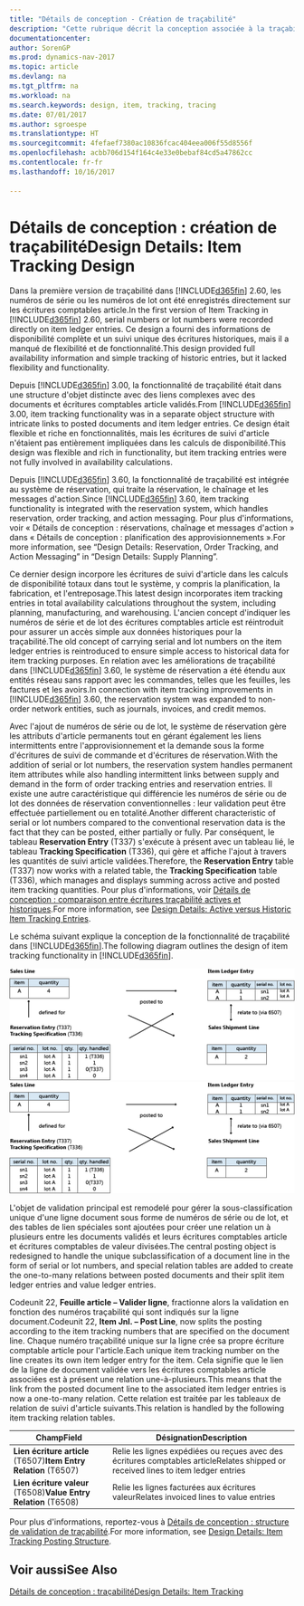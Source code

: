 ```yaml
---
title: "Détails de conception - Création de traçabilité"
description: "Cette rubrique décrit la conception associée à la traçabilité dans [!INCLUDE[d365fin](includes/d365fin_md.md)]."
documentationcenter: 
author: SorenGP
ms.prod: dynamics-nav-2017
ms.topic: article
ms.devlang: na
ms.tgt_pltfrm: na
ms.workload: na
ms.search.keywords: design, item, tracking, tracing
ms.date: 07/01/2017
ms.author: sgroespe
ms.translationtype: HT
ms.sourcegitcommit: 4fefaef7380ac10836fcac404eea006f55d8556f
ms.openlocfilehash: acbb706d154f164c4e33e0bebaf84cd5a47862cc
ms.contentlocale: fr-fr
ms.lasthandoff: 10/16/2017

---
```

# <a name="design-details-item-tracking-design"></a><span data-ttu-id="b41cd-103">Détails de conception : création de traçabilité</span><span class="sxs-lookup"><span data-stu-id="b41cd-103">Design Details: Item Tracking Design</span></span>
<span data-ttu-id="b41cd-104">Dans la première version de traçabilité dans [!INCLUDE[d365fin](includes/d365fin_md.md)] 2.60, les numéros de série ou les numéros de lot ont été enregistrés directement sur les écritures comptables article.</span><span class="sxs-lookup"><span data-stu-id="b41cd-104">In the first version of Item Tracking in [!INCLUDE[d365fin](includes/d365fin_md.md)] 2.60, serial numbers or lot numbers were recorded directly on item ledger entries.</span></span> <span data-ttu-id="b41cd-105">Ce design a fourni des informations de disponibilité complète et un suivi unique des écritures historiques, mais il a manqué de flexibilité et de fonctionnalité.</span><span class="sxs-lookup"><span data-stu-id="b41cd-105">This design provided full availability information and simple tracking of historic entries, but it lacked flexibility and functionality.</span></span>  

<span data-ttu-id="b41cd-106">Depuis [!INCLUDE[d365fin](includes/d365fin_md.md)] 3.00, la fonctionnalité de traçabilité était dans une structure d'objet distincte avec des liens complexes avec des documents et écritures comptables article validés.</span><span class="sxs-lookup"><span data-stu-id="b41cd-106">From [!INCLUDE[d365fin](includes/d365fin_md.md)] 3.00, item tracking functionality was in a separate object structure with intricate links to posted documents and item ledger entries.</span></span> <span data-ttu-id="b41cd-107">Ce design était flexible et riche en fonctionnalités, mais les écritures de suivi d'article n'étaient pas entièrement impliquées dans les calculs de disponibilité.</span><span class="sxs-lookup"><span data-stu-id="b41cd-107">This design was flexible and rich in functionality, but item tracking entries were not fully involved in availability calculations.</span></span>  

<span data-ttu-id="b41cd-108">Depuis [!INCLUDE[d365fin](includes/d365fin_md.md)] 3.60, la fonctionnalité de traçabilité est intégrée au système de réservation, qui traite la réservation, le chaînage et les messages d'action.</span><span class="sxs-lookup"><span data-stu-id="b41cd-108">Since [!INCLUDE[d365fin](includes/d365fin_md.md)] 3.60, item tracking functionality is integrated with the reservation system, which handles reservation, order tracking, and action messaging.</span></span> <span data-ttu-id="b41cd-109">Pour plus d'informations, voir « Détails de conception : réservations, chaînage et messages d'action » dans « Détails de conception : planification des approvisionnements ».</span><span class="sxs-lookup"><span data-stu-id="b41cd-109">For more information, see “Design Details: Reservation, Order Tracking, and Action Messaging” in “Design Details: Supply Planning”.</span></span>  

<span data-ttu-id="b41cd-110">Ce dernier design incorpore les écritures de suivi d'article dans les calculs de disponibilité totaux dans tout le système, y compris la planification, la fabrication, et l'entreposage.</span><span class="sxs-lookup"><span data-stu-id="b41cd-110">This latest design incorporates item tracking entries in total availability calculations throughout the system, including planning, manufacturing, and warehousing.</span></span> <span data-ttu-id="b41cd-111">L'ancien concept d'indiquer les numéros de série et de lot des écritures comptables article est réintroduit pour assurer un accès simple aux données historiques pour la traçabilité.</span><span class="sxs-lookup"><span data-stu-id="b41cd-111">The old concept of carrying serial and lot numbers on the item ledger entries is reintroduced to ensure simple access to historical data for item tracking purposes.</span></span> <span data-ttu-id="b41cd-112">En relation avec les améliorations de traçabilité dans [!INCLUDE[d365fin](includes/d365fin_md.md)] 3.60, le système de réservation a été étendu aux entités réseau sans rapport avec les commandes, telles que les feuilles, les factures et les avoirs.</span><span class="sxs-lookup"><span data-stu-id="b41cd-112">In connection with item tracking improvements in [!INCLUDE[d365fin](includes/d365fin_md.md)] 3.60, the reservation system was expanded to non-order network entities, such as journals, invoices, and credit memos.</span></span>  

<span data-ttu-id="b41cd-113">Avec l'ajout de numéros de série ou de lot, le système de réservation gère les attributs d'article permanents tout en gérant également les liens intermittents entre l'approvisionnement et la demande sous la forme d'écritures de suivi de commande et d'écritures de réservation.</span><span class="sxs-lookup"><span data-stu-id="b41cd-113">With the addition of serial or lot numbers, the reservation system handles permanent item attributes while also handling intermittent links between supply and demand in the form of order tracking entries and reservation entries.</span></span> <span data-ttu-id="b41cd-114">Il existe une autre caractéristique qui différencie les numéros de série ou de lot des données de réservation conventionnelles : leur validation peut être effectuée partiellement ou en totalité.</span><span class="sxs-lookup"><span data-stu-id="b41cd-114">Another different characteristic of serial or lot numbers compared to the conventional reservation data is the fact that they can be posted, either partially or fully.</span></span> <span data-ttu-id="b41cd-115">Par conséquent, le tableau **Reservation Entry** (T337) s'exécute à présent avec un tableau lié, le tableau **Tracking Specification** (T336), qui gère et affiche l'ajout à travers les quantités de suivi article validées.</span><span class="sxs-lookup"><span data-stu-id="b41cd-115">Therefore, the **Reservation Entry** table (T337) now works with a related table, the **Tracking Specification** table (T336), which manages and displays summing across active and posted item tracking quantities.</span></span> <span data-ttu-id="b41cd-116">Pour plus d'informations, voir [Détails de conception : comparaison entre écritures traçabilité actives et historiques](design-details-active-versus-historic-item-tracking-entries.md).</span><span class="sxs-lookup"><span data-stu-id="b41cd-116">For more information, see [Design Details: Active versus Historic Item Tracking Entries](design-details-active-versus-historic-item-tracking-entries.md).</span></span>  

<span data-ttu-id="b41cd-117">Le schéma suivant explique la conception de la fonctionnalité de traçabilité dans [!INCLUDE[d365fin](includes/d365fin_md.md)].</span><span class="sxs-lookup"><span data-stu-id="b41cd-117">The following diagram outlines the design of item tracking functionality in [!INCLUDE[d365fin](includes/d365fin_md.md)].</span></span>  

<span data-ttu-id="b41cd-118">![Conception de la traçabilité](media/design_details_item_tracking_design.png "design_details_item_tracking_design")</span><span class="sxs-lookup"><span data-stu-id="b41cd-118">![Item tracking design](media/design_details_item_tracking_design.png "design_details_item_tracking_design")</span></span>  

<span data-ttu-id="b41cd-119">L'objet de validation principal est remodelé pour gérer la sous-classification unique d'une ligne document sous forme de numéros de série ou de lot, et des tables de lien spéciales sont ajoutées pour créer une relation un à plusieurs entre les documents validés et leurs écritures comptables article et écritures comptables de valeur divisées.</span><span class="sxs-lookup"><span data-stu-id="b41cd-119">The central posting object is redesigned to handle the unique subclassification of a document line in the form of serial or lot numbers, and special relation tables are added to create the one-to-many relations between posted documents and their split item ledger entries and value ledger entries.</span></span>  

<span data-ttu-id="b41cd-120">Codeunit 22, **Feuille article – Valider ligne**, fractionne alors la validation en fonction des numéros traçabilité qui sont indiqués sur la ligne document.</span><span class="sxs-lookup"><span data-stu-id="b41cd-120">Codeunit 22, **Item Jnl. – Post Line**, now splits the posting according to the item tracking numbers that are specified on the document line.</span></span> <span data-ttu-id="b41cd-121">Chaque numéro traçabilité unique sur la ligne crée sa propre écriture comptable article pour l'article.</span><span class="sxs-lookup"><span data-stu-id="b41cd-121">Each unique item tracking number on the line creates its own item ledger entry for the item.</span></span> <span data-ttu-id="b41cd-122">Cela signifie que le lien de la ligne de document validée vers les écritures comptables article associées est à présent une relation une-à-plusieurs.</span><span class="sxs-lookup"><span data-stu-id="b41cd-122">This means that the link from the posted document line to the associated item ledger entries is now a one-to-many relation.</span></span> <span data-ttu-id="b41cd-123">Cette relation est traitée par les tableaux de relation de suivi d'article suivants.</span><span class="sxs-lookup"><span data-stu-id="b41cd-123">This relation is handled by the following item tracking relation tables.</span></span>  

|<span data-ttu-id="b41cd-124">Champ</span><span class="sxs-lookup"><span data-stu-id="b41cd-124">Field</span></span>|<span data-ttu-id="b41cd-125">Désignation</span><span class="sxs-lookup"><span data-stu-id="b41cd-125">Description</span></span>|  
|---------------|---------------------------------------|  
|<span data-ttu-id="b41cd-126">**Lien écriture article** (T6507)</span><span class="sxs-lookup"><span data-stu-id="b41cd-126">**Item Entry Relation** (T6507)</span></span>|<span data-ttu-id="b41cd-127">Relie les lignes expédiées ou reçues avec des écritures comptables article</span><span class="sxs-lookup"><span data-stu-id="b41cd-127">Relates shipped or received lines to item ledger entries</span></span>|  
|<span data-ttu-id="b41cd-128">**Lien écriture valeur** (T6508)</span><span class="sxs-lookup"><span data-stu-id="b41cd-128">**Value Entry Relation** (T6508)</span></span>|<span data-ttu-id="b41cd-129">Relie les lignes facturées aux écritures valeur</span><span class="sxs-lookup"><span data-stu-id="b41cd-129">Relates invoiced lines to value entries</span></span>|  

<span data-ttu-id="b41cd-130">Pour plus d'informations, reportez-vous à [Détails de conception : structure de validation de traçabilité](design-details-item-tracking-posting-structure.md).</span><span class="sxs-lookup"><span data-stu-id="b41cd-130">For more information, see [Design Details: Item Tracking Posting Structure](design-details-item-tracking-posting-structure.md).</span></span>  

## <a name="see-also"></a><span data-ttu-id="b41cd-131">Voir aussi</span><span class="sxs-lookup"><span data-stu-id="b41cd-131">See Also</span></span>  
[<span data-ttu-id="b41cd-132">Détails de conception : traçabilité</span><span class="sxs-lookup"><span data-stu-id="b41cd-132">Design Details: Item Tracking</span></span>](design-details-item-tracking.md)

